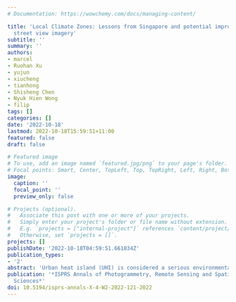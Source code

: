 ```yaml
---
# Documentation: https://wowchemy.com/docs/managing-content/

title: 'Local Climate Zones: Lessons from Singapore and potential improvement with
  street view imagery'
subtitle: ''
summary: ''
authors:
- marcel
- Ruohan Xu
- yujun
- xiucheng
- tianhong
- Shisheng Chen
- Nyuk Hien Wong
- filip
tags: []
categories: []
date: '2022-10-18'
lastmod: 2022-10-18T15:59:51+11:00
featured: false
draft: false

# Featured image
# To use, add an image named `featured.jpg/png` to your page's folder.
# Focal points: Smart, Center, TopLeft, Top, TopRight, Left, Right, BottomLeft, Bottom, BottomRight.
image:
  caption: ''
  focal_point: ''
  preview_only: false

# Projects (optional).
#   Associate this post with one or more of your projects.
#   Simply enter your project's folder or file name without extension.
#   E.g. `projects = ["internal-project"]` references `content/project/deep-learning/index.md`.
#   Otherwise, set `projects = []`.
projects: []
publishDate: '2022-10-18T04:59:51.661034Z'
publication_types:
- '2'
abstract: 'Urban heat island (UHI) is considered a serious environmental issue in highly urbanized cities such as Singapore. To better quantify the UHI intensity, the local climate zones (LCZ) classification scheme was adopted to characterize land covers, and describe and compare their thermal performance. There are three commonly used LCZ classification approaches: manual sampling,World Urban Database and Access Portal Tools (WUDAPT) processing method using remote sensing, and geographical information system (GIS)-based method. Based on the current implementation of WUDAPT Level 0 method in the classification work in Singapore, the principal limitations are expounded. To overcome the deficiencies, street view imagery (SVI), which carries substantial urban spatial information, is regarded as a promising data source. This paper reviews the potential of SVI to better estimate certain LCZrelated properties, such as sky view factor (SVF). As it allows a detailed view on the ground objects, SVI opens up the possibility of identifying surface properties such as albedo, as well as anthropogenic heat sources. Although it is not a novel idea, there has been a lack of a comprehensive use of SVI in assisting LCZ classification from the ground up, especially in a high-density city such as Singapore. This paper overviews potential ways to incorporate SVI and identifies challenges such as coarse temporal resolution and spatial coverage constrained to drivable roads.'
publication: '*ISPRS Annals of Photogrammetry, Remote Sensing and Spatial Information
  Sciences*'
doi: 10.5194/isprs-annals-X-4-W2-2022-121-2022
---
```

